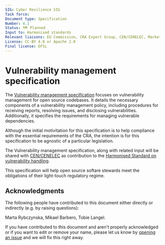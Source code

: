 ```yaml
---
SIG: Cyber Resilience SIG
Task force:
Document type: Specification
Number: 4.1
Status: 🗺️ Planned
Input to: Harmonised standards
Relevant liaisons: EU Commission, CRA Expert Group, CEN/CENELEC, Market Surveillance
License: CC-BY 4.0 or Apache 2.0
Final license: EFSL
---
```


# Vulnerability management specification

The [Vulnerability management specification](https://github.com/orcwg/vulnerability-management-spec/blob/main/spec.md) focuses on vulnerability management for open source codebases. It details the necessary components of a vulnerability management policy, including procedures for receiving reports, resolving issues, and disclosing vulnerabilities. Additionally, it specifies the requirements for managing vulnerable dependencies.

Although the initial motivitation for this specification is to help compliance with the essential requirements of the CRA, the intention is for this specification to be agnostic of a particular legislation.

The Vulnerability management specification, along with related input will be shared with [CEN/CENELEC][] as contribution to the [Harmonised Standard on vulnerability handling](https://github.com/orcwg/cra-hub/blob/main/standards.md#milestone-1---horizontal-standards-due-august-30-2026).

This specification will help open source softare stewards meet the obligations of their light-touch regulatory regime.

## Acknowledgments

The following people have contributed to this document either directly or indirectly (e.g. by raising questions):

Marta Rybczynska,
Mikael Barbero,
Tobie Langel.

If you have contributed to this document and aren't properly acknowledged or if you want to edit or remove your name, please let us know by [opening an issue](https://github.com/orcwg/orcwg/issues/new) and we will fix this right away.

[CEN/CENELEC]: ../README.md#cen-cenelec-wg-9